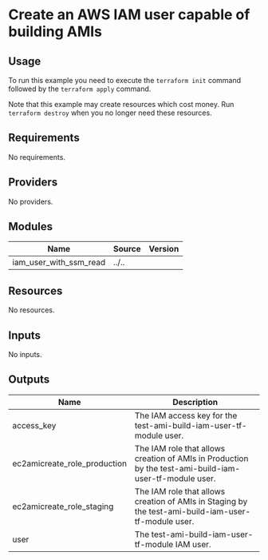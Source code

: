 # Create an AWS IAM user capable of building AMIs #

## Usage ##

To run this example you need to execute the `terraform init` command
followed by the `terraform apply` command.

Note that this example may create resources which cost money. Run
`terraform destroy` when you no longer need these resources.

## Requirements ##

No requirements.

## Providers ##

No providers.

## Modules ##

| Name | Source | Version |
|------|--------|---------|
| iam\_user\_with\_ssm\_read | ../.. |  |

## Resources ##

No resources.

## Inputs ##

No inputs.

## Outputs ##

| Name | Description |
|------|-------------|
| access\_key | The IAM access key for the test-ami-build-iam-user-tf-module user. |
| ec2amicreate\_role\_production | The IAM role that allows creation of AMIs in Production by the test-ami-build-iam-user-tf-module user. |
| ec2amicreate\_role\_staging | The IAM role that allows creation of AMIs in Staging by the test-ami-build-iam-user-tf-module user. |
| user | The test-ami-build-iam-user-tf-module IAM user. |
